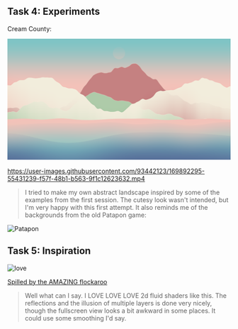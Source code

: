 
## Task 4: Experiments

Cream County:

![picc](cream_county.png)

https://user-images.githubusercontent.com/93442123/169892295-55431239-f57f-48b1-b563-9f1c12623632.mp4

> I tried to make my own abstract landscape inspired by some of the examples from the first session. The cutesy look wasn't intended, but I'm very happy with this first attempt. It also reminds me of the backgrounds from the old Patapon game:

![Patapon](https://i.pinimg.com/originals/09/2b/0e/092b0e804054078ae4469548cb28ce5c.png)

## Task 5: Inspiration

![love](lovelovelove.png)

[Spilled by the AMAZING flockaroo](https://www.shadertoy.com/view/MsGSRd)

> Well what can I say. I LOVE LOVE LOVE 2d fluid shaders like this. The reflections and the illusion of multiple layers is done very nicely, though the fullscreen view looks a bit awkward in some places. It could use some smoothing I'd say. 
